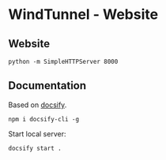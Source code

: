 # WindTunnel - Website

## Website

```
python -m SimpleHTTPServer 8000
```

## Documentation

Based on [docsify](https://docsify.js.org/).

```
npm i docsify-cli -g
```

Start local server:

```
docsify start .
```
